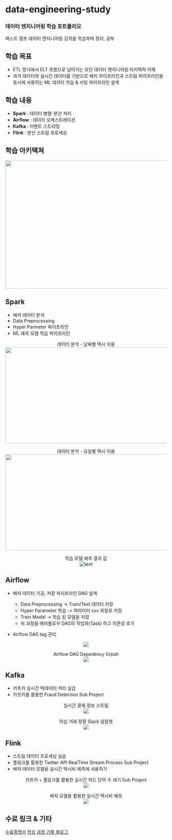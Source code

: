 # data-engineering-study
### 데이터 엔지니어링 학습 포트폴리오
패스트 캠프 데이터 엔지니어링 강의를 학습하며 정리, 공부

## 학습 목표
- ETL 방식에서 ELT 흐름으로 넘어가는 모던 데이터 엔지니어링 아키텍쳐 이해
-  과거 데이터와 실시간 데이터를 기반으로 배치 파이프라인과 스트림 파이프라인을 동시에 사용하는 ML 데이터 학습 & 서빙 파이프라인 설계

## 학습 내용
- **Spark** : 데이터 병렬-분산 처리
- **Airflow** : 데이터 오케스트레이션
- **Kafka** : 이벤트 스트리밍
- **Flink** : 분산 스트림 프로세싱

## 학습 아키텍쳐
<img src="https://github.com/devkhk/data-engineering-study/blob/main/images/architecture.png" width="900" height="400">

## Spark
- 배치 데이터 분석
- Data Preprocessing
- Hyper Parmeter 파이프라인
- ML 예측 모델 학습 파이프라인    

<p align="center">
  데이터 분석 - 날짜별 택시 이용
  <br>
  <img src="https://github.com/devkhk/data-engineering-study/blob/main/images/pickup_date.png" width="900" height="300">
</p>
<p align="center">
  데이터 분석 - 요일별 택시 이용
  <br>
  <img src="https://github.com/devkhk/data-engineering-study/blob/main/images/pickup_weeks.png" width="900" height="300">
</p>
<p align="center">
  학습 모델 예측 결과 값
  <br>
  <img src="https://github.com/devkhk/data-engineering-study/blob/main/images/prediction.png" alt="text"/>
</p>

## Airflow
- 배치 데이터 가공, 저장 파이프라인 DAG 설계 
  - Data Preprocessing -> Train/Test 데이터 저장
  - Hyper Parameter 학습 -> 파라미터 csv 파일로 저장
  - Train Model -> 학습 된 모델을 저장
  - 위 과정을 에어플로우 DAG의 작업화(Task) 하고 의존성 추가

- Airflow DAG tag 관리
<p align="center">
  <img src="https://github.com/devkhk/data-engineering-study/blob/main/images/airflow-dags.png">
</p>
   
<p align="center">
  Airflow DAG Depedency Grpah 
  <br>
  <img src="https://github.com/devkhk/data-engineering-study/blob/main/images/airflow-graph.png"/>
</p>

## Kafka
- 카프카 실시간 빅데이터 처리 실습
- 카프카를 활용한 Fraud Detection Sub Project   
   
<p align="center">
  실시간 결재 정보 스트림
  <br>
  <img src="https://github.com/devkhk/data-engineering-study/blob/main/images/realtrime_fraud_detector.png"/>
</p>

<p align="center">
  의심 거래 정황 Slack 알람봇
  <br>
  <img src="https://github.com/devkhk/data-engineering-study/blob/main/images/slack_alrambot.png"/>
</p>

## Flink
- 스트림 데이터 프로세싱 실습
- 플링크를 활용한 Twitter API RealTime Stream Process Sub Project
- 배치 데이터 모델을 실시간 택시비 예측에 사용하기

<p align="center">
  카프카 + 플링크를 활용한 실시간 피드 단어 수 세기 Sub Project
  <br>
  <img src="https://github.com/devkhk/data-engineering-study/blob/main/images/twitter_word_count.png"/>
</p>

<p align="center">
  배치 모델을 활용한 실시간 택시비 예측
  <br>
  <img src="https://github.com/devkhk/data-engineering-study/blob/main/images/prediction_taxi_price.png"/>
</p>

## 수료 링크 & 기타
[수료증명서](https://github.com/devkhk/data-engineering-study/blob/main/day1company.pdf)
[학습 과정 기록 블로그](https://devkhk.tistory.com/category/Development/Data%20Egineering)